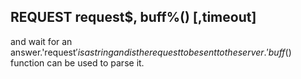 ## REQUEST request$, buff%() [,timeout]

and wait for an answer.'request$' is a string and is the request to be sent to the server. 'buff%()' is aninteger array which will receive the response as a LONGSTRING. The size ofthis buffer will limit the amount of data received from the server.'timeout' is the optional time out in milliseconds and defaults to 5000.If the request times out an error will occur, otherwise the received data will besaved in the LONGSTRING 'buff%()'. If the received data is a JSON stringthen the JSON$() function can be used to parse it.